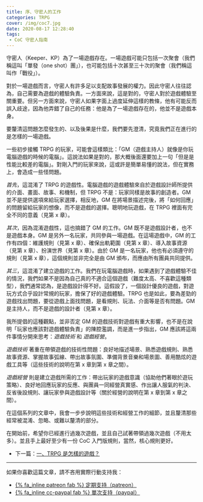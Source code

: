 ```yaml
---
title: 序、守密人的工作
categories: TRPG
cover: /img/coc7.jpg
date: 2020-08-17 12:28:40
tags:
 - CoC 守密人指南
---
```


守密人（Keeper、KP）為了一場遊戲存在。一場遊戲可能只包括一次聚會（我們稱這叫「單發（one shot）團」），也可能包括十次甚至三十次的聚會（我們稱這叫作「戰役」）。

對於一場遊戲而言，守密人有許多足以支配故事發展的權力。因此守密人往往認為，自己需要為遊戲的體驗負責。一方面來說，這是對的，守密人對於遊戲體驗至關重要。但另一方面來說，守密人如果字面上過度延伸這樣的教條，他有可能反而誤入歧途，因為他弄錯了自己的任務：他是為了一場遊戲存在的，他並不是遊戲本身。

要釐清這問題怎麼發生的、以及後果是什麼，我們要先澄清，究竟我們正在進行的是怎樣的一場遊戲。

一些初步接觸 TRPG 的玩家，可能會這樣類比：「GM（遊戲主持人）就像是你玩電腦遊戲的時候的電腦」。這說法如果是對的，那大概後面還要加上一句「但是是性能比較差的電腦」。對剛入門的玩家來說，這或許是簡單易懂的說法，但在實務上，會造成一些怪問題。

_首先_，這混淆了 TRPG 的遊戲性。電腦遊戲的遊戲體驗來自於遊戲設計師所提供的介面、畫面、故事、和機制，但 TRPG 不是：玩家同樣是故事的創造者。GM 並不是提供選項來給玩家選擇，相反地，GM 在將場景描述完後，將「如何回應」的問題留給玩家的想像，而不是遊戲的選擇。聰明地玩遊戲，在 TRPG 裡面有完全不同的意義（見第 x 章）。

_其次_，因為混淆遊戲性，這也搞錯了 GM 的工作。GM 既不是遊戲設計者，也不是遊戲本身。GM 是另外一名玩家，共同參與一場遊戲。在這場遊戲中，GM 的工作有四個：維護規則（見第 x 章）、確保出軌範圍（見第 x 章）、導入故事資源（見第 x 章）、扮演世界（見第 x 章）。由於 GM 是一名玩家，他也有必須遵守的規則（見第 x 章），這個規則並非完全是由 GM 頒布，而應由所有團員共同提供。

_其三_，這混淆了建立遊戲的工作。我們在玩電腦遊戲時，如果遇到了遊戲體驗不佳的情況，我們如果不是因為自己真的不適合這個遊戲（難度太高、不喜歡這種類型），我們通常認為，是遊戲設計得不好。這假設了，一個設計優良的遊戲，對遊玩方式合乎設計常規的玩家，擔保了好的遊戲體驗。TRPG 也是如此，要為差勁的遊戲找出問題，要從遊戲上面找問題，是看規則、玩法、介面等是否有問題。GM 是主持人，而不是遊戲的設計者（見第 x 章）。

我所提倡的這種觀點，並非否定 GM 的遊戲技術對遊戲有重大影響，也不是在說明「玩家也應該對遊戲體驗負責」的陳腔濫調，而是進一步指出，GM 應該將這兩件事情分開來思考：_遊戲技術_ 和 _遊戲經營_。

_遊戲技術_ 著重在帶領遊戲的技術性問題：良好地描述場景、熟悉遊戲規則、熟悉故事資源、掌握故事弧線、帶出故事氛圍、準備背景音樂和場景圖、善用酷炫的遊戲工具等（這些技術的說明在第 x 章到第 x 章之間）。

_遊戲經營_ 則是建立遊戲所需的工作：帶出玩家的遊戲意識（協助他們著眼於遊玩策略）、良好地回應玩家的反應、與團員一同經營真實感、作出讓人服氣的判決、反省後設規則、讓玩家參與遊戲設計等（關於經營的說明在第 x 章到第 x 章之間）。

在這個系列的文章中，我會一步步說明這些技術和經營工作的細節，並且釐清那些經常被混淆、忽略、或難以釐清的部分。

在開始前，希望你已經進行過幾次遊戲，並且自己試著帶領過幾次遊戲（不用太多）。並且手上最好至少有一份 CoC 入門版規則，當然，核心規則更好。

* 下一篇：[一、TRPG 是怎樣的遊戲？](/2020/09/16/trpg-basic/)

---

如果你喜歡這篇文章，請不吝用實際行動支持我：

* [{% fa_inline patreon fab %} 定期支持（patreon）](https://www.patreon.com/weihung)
* [{% fa_inline cc-paypal fab %} 單次支持（paypal）](https://www.paypal.com/pools/c/8jLP7Wsi80)